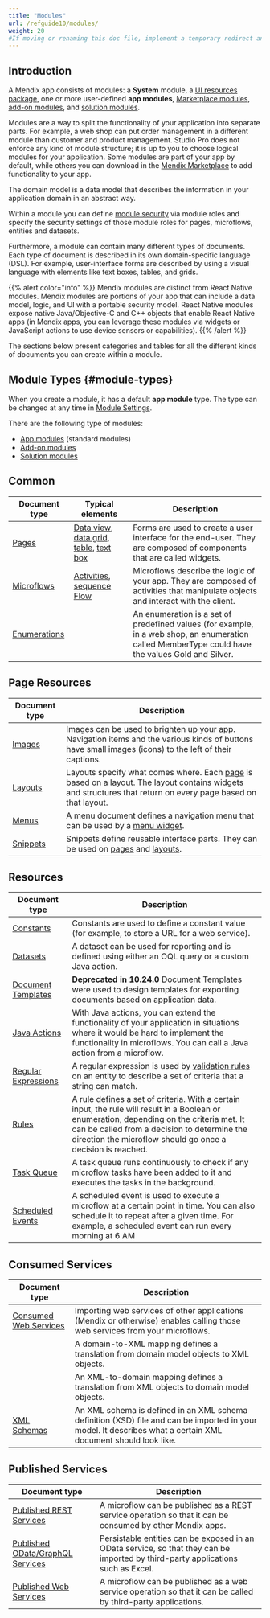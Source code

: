 ```yaml
---
title: "Modules"
url: /refguide10/modules/
weight: 20
#If moving or renaming this doc file, implement a temporary redirect and let the respective team know they should update the URL in the product. See Mapping to Products for more details.
---
```


## Introduction

A Mendix app consists of modules: a **System** module, a [UI resources package](/refguide10/ui-resources-package/), one or more user-defined **app modules**, [Marketplace modules](/appstore/modules/), [add-on modules](/refguide10/configure-add-on-and-solution-modules/), and [solution modules](/refguide10/configure-add-on-and-solution-modules/). 

Modules are a way to split the functionality of your application into separate parts. For example, a web shop can put order management in a different module than customer and product management. Studio Pro does not enforce any kind of module structure; it is up to you to choose logical modules for your application. Some modules are part of your app by default, while others you can download in the [Mendix Marketplace](https://marketplace.mendix.com/) to add functionality to your app.

The domain model is a data model that describes the information in your application domain in an abstract way.

Within a module you can define [module security](/refguide10/module-security/) via module roles and specify the security settings of those module roles for pages, microflows, entities and datasets.

Furthermore, a module can contain many different types of documents. Each type of document is described in its own domain-specific language (DSL). For example, user-interface forms are described by using a visual language with elements like text boxes, tables, and grids.

{{% alert color="info" %}}
Mendix modules are distinct from React Native modules. Mendix modules are portions of your app that can include a data model, logic, and UI with a portable security model. React Native modules expose native Java/Objective-C and C++ objects that enable React Native apps (in Mendix apps, you can leverage these modules via widgets or JavaScript actions to use device sensors or capabilities).
{{% /alert %}}

The sections below present categories and tables for all the different kinds of documents you can create within a module.

## Module Types {#module-types}

When you create a module, it has a default **app module** type. The type can be changed at any time in [Module Settings](/refguide10/module-settings/). 

There are the following type of modules:

* [App modules](/refguide10/module-settings/#app-module) (standard modules)
* [Add-on modules](/refguide10/module-settings/#add-on-module) 
* [Solution modules](/refguide10/module-settings/#solution-module)

## Common

| Document type | Typical elements | Description |
| --- | --- | --- |
| [Pages](/refguide10/pages/) | [Data view](/refguide10/data-view/), [data grid](/refguide10/data-grid/), [table](/refguide10/table/), [text box](/refguide10/text-box/) | Forms are used to create a user interface for the end-user. They are composed of components that are called widgets. |
| [Microflows](/refguide10/microflows/) | [Activities](/refguide10/activities/), [sequence Flow](/refguide10/sequence-flow/) | Microflows describe the logic of your app. They are composed of activities that manipulate objects and interact with the client. |
| [Enumerations](/refguide10/enumerations/) |   | An enumeration is a set of predefined values (for example, in a web shop, an enumeration called MemberType could have the values Gold and Silver. |

## Page Resources

| Document type | Description |
| --- | --- |
| [Images](/refguide10/images/) | Images can be used to brighten up your app. Navigation items and the various kinds of buttons have small images (icons) to the left of their captions. |
| [Layouts](/refguide10/layout/) | Layouts specify what comes where. Each [page](/refguide10/page/) is based on a layout. The layout contains widgets and structures that return on every page based on that layout.  |
| [Menus](/refguide10/menu/) | A menu document defines a navigation menu that can be used by a [menu widget](/refguide10/menu-widgets/). |
| [Snippets](/refguide10/snippet/) | Snippets define reusable interface parts. They can be used on [pages](/refguide10/page/) and [layouts](/refguide10/layout/). |

## Resources

| Document type | Description |
| --- | --- |
| [Constants](/refguide10/constants/) | Constants are used to define a constant value (for example, to store a URL for a web service). |
| [Datasets](/refguide10/data-sets/) | A dataset can be used for reporting and is defined using either an OQL query or a custom Java action. |
| [Document Templates](/refguide10/document-templates/) | **Deprecated in 10.24.0** Document Templates were used to design templates for exporting documents based on application data. |
| [Java Actions](/refguide10/java-actions/) | With Java actions, you can extend the functionality of your application in situations where it would be hard to implement the functionality in microflows. You can call a Java action from a microflow. |
| [Regular Expressions](/refguide10/regular-expressions/) | A regular expression is used by [validation rules](/refguide10/validation-rules/) on an entity to describe a set of criteria that a string can match. |
| [Rules](/refguide10/rules/) | A rule defines a set of criteria. With a certain input, the rule will result in a Boolean or enumeration, depending on the criteria met. It can be called from a decision to determine the direction the microflow should go once a decision is reached. |
| [Task Queue](/refguide10/task-queue/) | A task queue runs continuously to check if any microflow tasks have been added to it and executes the tasks in the background. |
| [Scheduled Events](/refguide10/scheduled-events/) | A scheduled event is used to execute a microflow at a certain point in time. You can also schedule it to repeat after a given time. For example, a scheduled event can run every morning at 6 AM |

## Consumed Services

| Document type | Description |
| --- | --- |
| [Consumed Web Services](/refguide10/consumed-web-services/) | Importing web services of other applications (Mendix or otherwise) enables calling those web services from your microflows. |
|  | A domain-to-XML mapping defines a translation from domain model objects to XML objects. |
|  | An XML-to-domain mapping defines a translation from XML objects to domain model objects. |
| [XML Schemas](/refguide10/xml-schemas/) | An XML schema is defined in an XML schema definition (XSD) file and can be imported in your model. It describes what a certain XML document should look like. |

## Published Services

| Document type | Description |
| --- | --- |
| [Published REST Services](/refguide10/published-rest-services/) | A microflow can be published as a REST service operation so that it can be consumed by other Mendix apps. |
| [Published OData/GraphQL Services](/refguide10/published-odata-services/) | Persistable entities can be exposed in an OData service, so that they can be imported by third-party applications such as Excel. |
| [Published Web Services](/refguide10/published-web-services/) | A microflow can be published as a web service operation so that it can be called by third-party applications. |
